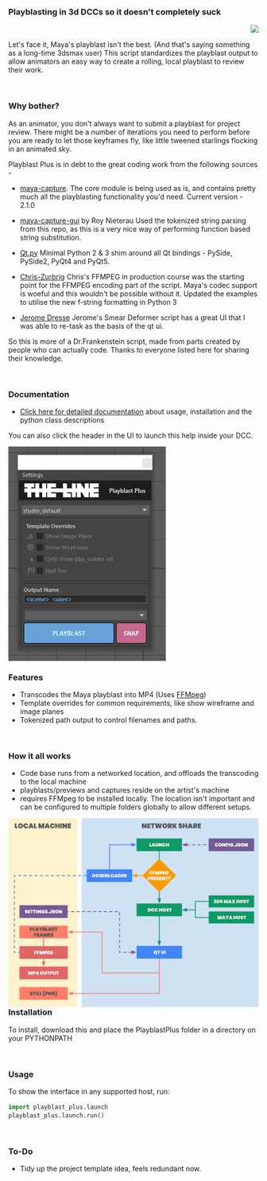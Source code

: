 ### Playblasting in 3d DCCs so it doesn't completely suck

<img align="right" src="https://theline.imgix.net/Toban_still_16-9_000010.png"/>

<br>

Let's face it, Maya's playblast isn't the best. (And that's saying something as a long-time 3dsmax user)
This script standardizes the playblast output to allow animators an easy way to create a rolling,
local playblast to review their work. 

<br>

### Why bother? 

As an animator, you don't always want to submit a playblast for project review. 
There might be a number of iterations you need to perform before you are 
ready to let those keyframes fly, like little tweened starlings flocking in an animated sky.

Playblast Plus is in debt to the great coding work from the following sources - 

- [maya-capture](https://github.com/abstractfactory/maya-capture). 
    The core module is being used as is, and contains pretty much all the playblasting functionality you'd need. Current version - 2.1.0

- [maya-capture-gui](https://github.com/BigRoy/maya-capture-gui) by Roy Nieterau
    Used the tokenized string parsing from this repo, as this is a very nice way of performing function based string substitution. 

- [Qt.py](https://github.com/mottosso/Qt.py)
    Minimal Python 2 & 3 shim around all Qt bindings - PySide, PySide2, PyQt4 and PyQt5.

- [Chris-Zurbrig](https://zurbrigg.com) 
    Chris's FFMPEG in production course was the starting point for the FFMPEG encoding part of the script. Maya's codec support is woeful and this wouldn't be possible without it. Updated the examples to utilise the new f-string formatting in Python 3

- [Jerome Dresse](http://www.nodilus.lu) 
    Jerome's Smear Deformer script has a great UI that I was able to re-task as the basis of the qt ui. 

So this is more of a Dr.Frankenstein script, made from parts created by people who can actually code. Thanks to everyone listed here for sharing their knowledge.  

<br>

### Documentation

- [Click here for detailed documentation](https://thelineanimation.github.io/playblast-plus/) about usage, installation and the python class descriptions

You can also click the header in the UI to launch this help inside your DCC. 

<img align="center" src="https://github.com/TheLineAnimation/playblast-plus/blob/main/docs/_images/ui.png?raw=true"/>

<br>

### Features

- Transcodes the Maya playblast into MP4 (Uses [FFMpeg](https://ffmpeg.org/))
- Template overrides for common requirements, like show wireframe and image planes
- Tokenized path output to control filenames and paths.

<br>

### How it all works

- Code base runs from a networked location, and offloads the transcoding to the local machine
- playblasts/previews and captures reside on the artist's machine
- requires FFMpeg to be installed locally. The location isn't important and can be configured to multiple folders globally to allow different setups. 

<img align="right" src="https://github.com/TheLineAnimation/playblast-plus/blob/main/docs/_images/pbp_structure.png?raw=true"/>

<br>

### Installation

To install, download this and place the PlayblastPlus folder in a directory on your PYTHONPATH

<br>

### Usage

To show the interface in any supported host, run:

```python
import playblast_plus.launch
playblast_plus.launch.run()
```

<br>

### To-Do

- Tidy up the project template idea, feels redundant now.


